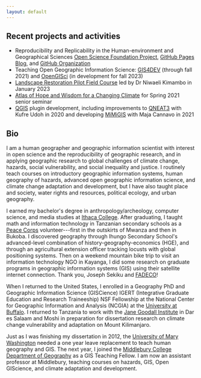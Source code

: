 ```yaml
---
layout: default
---
```


## Recent projects and activities

- Reproducibility and Replicability in the Human-environment and Geographical Sciences [Open Science Foundation Project](https://doi.org/10.17605/OSF.IO/C5A2R), [GitHub Pages Blog](https://hegsrr.github.io), and [GitHub Organization](https://www.github.com/HEGSRR)
- Teaching Open Geographic Information Science: [GIS4DEV](https://gis4dev.github.io/) (through fall 2021) and [OpenGISci](https://opengisci.github.io/) (in development for fall 2023)
- [Landscape Restoration Pilot Field Course](https://storymaps.arcgis.com/stories/79c5ac661778480ab8387426d8788ac2) led by Dr Niwaeli Kimambo in January 2023
- [Atlas of Hope and Wisdom for a Changing Climate](https://sites.google.com/middlebury.edu/adapt/home) for Spring 2021 senior seminar
- [QGIS](https://qgis.org/en/site/) plugin development, including improvements to [QNEAT3](https://github.com/GIS4DEV/QNEAT3) with Kufre Udoh in 2020 and developing [MiMiGIS](https://github.com/GIS4DEV/MiMiGIS) with Maja Cannavo in 2021

## Bio

I am a human geographer and geographic information scientist with interest in open science and the reproducibility of geographic research, and in applying geographic research to global challenges of climate change, hazards, social vulnerability, and social inequality and justice.
I routinely teach courses on introductory geographic information systems, human geography of hazards, advanced open geographic information science, and climate change adaptation and development, but I have also taught  place and society, water rights and resources, political ecology, and urban geography.

I earned my bachelor's degree in anthropology/archeology, computer science, and media studies at [Ithaca College](https://www.ithaca.edu/).
After graduating, I taught math and information technology in Tanzanian secondary schools as a [Peace Corps](https://www.peacecorps.gov/) volunteer---first in the outskirts of Mwanza and then in Bukoba.
I discovered geography through Ihungo Secondary School's advanced-level combination of history-geography-economics (HGE), and through an agricultural extension officer tracking locusts with global positioning systems.
Then on a weekend mountain bike trip to visit an information technology NGO in Kayanga, I did some research on graduate programs in geographic information systems (GIS) using their satellite internet connection.
Thank you, Joseph Sekiku and [FADECO](https://www.fadeco.co.tz/)!

When I returned to the United States, I enrolled in a Geography PhD and Geographic Information Science (GISCience) IGERT (Integrative Graduate Education and Research Traineeship) NSF Fellowship at the National Center for Geographic Information and Analysis (NCGIA) at the [University at Buffalo](https://www.buffalo.edu/cas/geography.html).
I returned to Tanzania to work with the [Jane Goodall Institute](https://janegoodall.org/) in Dar es Salaam and Moshi in preparation for dissertation research on climate change vulnerability and adaptation on Mount Kilimanjaro.

Just as I was finishing my dissertation in 2012, the [University of Mary Washington](https://cas.umw.edu/geography/) needed a one year leave replacement to teach human geography and GIS.
The next year, I joined the [Middlebury College Department of Geography](https://www.middlebury.edu/college/academics/geography) as a GIS Teaching Fellow.
I am now an assistant professor at Middlebury, teaching courses on hazards, GIS, Open GIScience, and climate adaptation and development.
